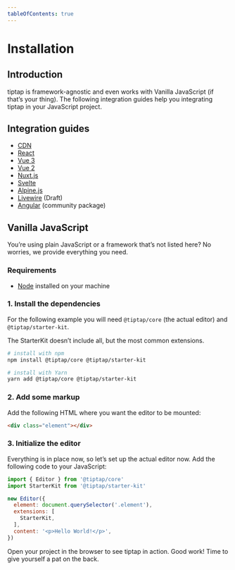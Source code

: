 ```yaml
---
tableOfContents: true
---
```


# Installation

## Introduction
tiptap is framework-agnostic and even works with Vanilla JavaScript (if that’s your thing). The following integration guides help you integrating tiptap in your JavaScript project.

## Integration guides
* [CDN](/installation/cdn)
* [React](/installation/react)
* [Vue 3](/installation/vue3)
* [Vue 2](/installation/vue2)
* [Nuxt.js](/installation/nuxt)
* [Svelte](/installation/svelte)
* [Alpine.js](/installation/alpine)
* [Livewire](/installation/livewire) (Draft)
* [Angular](https://github.com/sibiraj-s/ngx-tiptap) (community package)

## Vanilla JavaScript
You’re using plain JavaScript or a framework that’s not listed here? No worries, we provide everything you need.

### Requirements
* [Node](https://nodejs.org/en/download/) installed on your machine

### 1. Install the dependencies
For the following example you will need `@tiptap/core` (the actual editor) and `@tiptap/starter-kit`.

The StarterKit doesn’t include all, but the most common extensions.

```bash
# install with npm
npm install @tiptap/core @tiptap/starter-kit

# install with Yarn
yarn add @tiptap/core @tiptap/starter-kit
```

### 2. Add some markup
Add the following HTML where you want the editor to be mounted:

```html
<div class="element"></div>
```

### 3. Initialize the editor
Everything is in place now, so let’s set up the actual editor now. Add the following code to your JavaScript:

```js
import { Editor } from '@tiptap/core'
import StarterKit from '@tiptap/starter-kit'

new Editor({
  element: document.querySelector('.element'),
  extensions: [
    StarterKit,
  ],
  content: '<p>Hello World!</p>',
})
```

Open your project in the browser to see tiptap in action. Good work! Time to give yourself a pat on the back.
